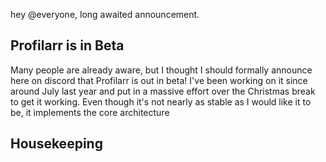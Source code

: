 hey @everyone, long awaited announcement. 

## Profilarr is in Beta

Many people are already aware, but I thought I should formally announce here on discord that Profilarr is out in beta! I've been working on it since around July last year and put in a massive effort over the Christmas break to get it working. Even though it's not nearly as stable as I would like it to be, it implements the core architecture 

## Housekeeping


